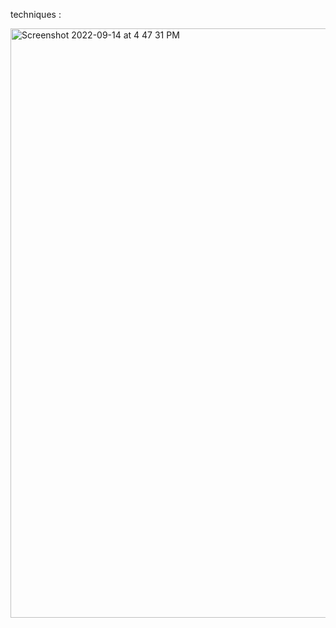 techniques :


<img width="943" alt="Screenshot 2022-09-14 at 4 47 31 PM" src="https://user-images.githubusercontent.com/99721005/190139927-7ef81a83-38bd-43df-b545-4a0d51ea9285.png">
